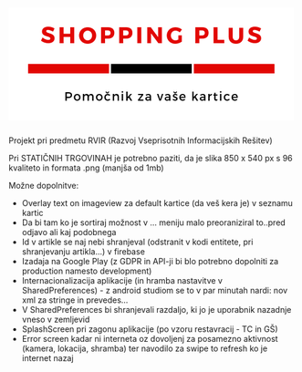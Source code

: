 # ![logo](/app/src/main/res/drawable/logo.png)
Projekt pri predmetu RVIR (Razvoj Vseprisotnih Informacijskih Rešitev)

Pri STATIČNIH TRGOVINAH je potrebno paziti, da je slika 850 x 540 px s 96 kvaliteto in formata .png (manjša od 1mb)

Možne dopolnitve:
- Overlay text on imageview za default kartice (da veš kera je) v seznamu kartic
- Da bi tam ko je sortiraj možnost v ... meniju malo preoraniziral to..pred odjavo ali kaj podobnega
- Id v artikle se naj nebi shranjeval (odstranit v kodi entitete, pri shranjevanju artikla...) v firebase
- Izadaja na Google Play (z GDPR in API-ji bi blo potrebno dopolniti za production namesto development)
- Internacionalizacija aplikacije (in hramba nastavitve v SharedPreferences) - z android studiom se to v par minutah nardi: nov xml za stringe in prevedes...
- V SharedPreferences bi shranjevali razdaljo, ki jo je uporabnik nazadnje vneso v zemljevid
- SplashScreen pri zagonu aplikacije (po vzoru restavracij - TC in GŠ)
- Error screen kadar ni interneta oz dovoljenj za posamezno aktivnost (kamera, lokacija, shramba) ter navodilo za swipe to refresh ko je internet nazaj
